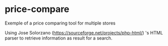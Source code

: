 # price-compare
Exemple of a price comparing tool for multiple stores

Using Jose Solorzano (https://sourceforge.net/projects/php-html/) 's HTML parser to retrieve information as result for a search.
